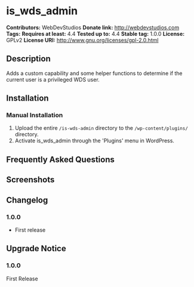 # is_wds_admin #
**Contributors:**      WebDevStudios
**Donate link:**       http://webdevstudios.com
**Tags:**
**Requires at least:** 4.4
**Tested up to:**      4.4
**Stable tag:**        1.0.0
**License:**           GPLv2
**License URI:**       http://www.gnu.org/licenses/gpl-2.0.html

## Description ##

Adds a custom capability and some helper functions to determine if the current user is a privileged WDS user.

## Installation ##

### Manual Installation ###

1. Upload the entire `/is-wds-admin` directory to the `/wp-content/plugins/` directory.
2. Activate is_wds_admin through the 'Plugins' menu in WordPress.

## Frequently Asked Questions ##


## Screenshots ##


## Changelog ##

### 1.0.0 ###
* First release

## Upgrade Notice ##

### 1.0.0 ###
First Release

